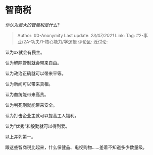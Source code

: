 # 智商税
*你认为最大的智商税是什么?*

> Author: #0-Anonymity
> Last update: *23/07/2021*
> Link:
> Tag: #2-事业/2A-功夫/1-核心能力/学逻辑
> 评论区:
> 泛讨论:

认为xx就会有民主。

认为解除管制就会带来自由。

认为政治正确就可以带来平等。

认为新闻可以带来真相。

认为血统能带来高贵。

认为判死刑就能带来安全。

认为打击企业主就可以提高工人福利。

认为“优秀”和殷勤就可以得到爱。

以上并列第一。

跟这些智商税比起来，什么保健品、电视购物……差着不知道多少数量级。

